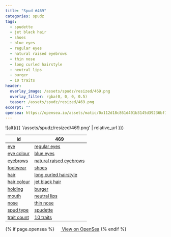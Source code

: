 ```yaml
---
title: "Spud #469"
categories: spudz
tags:
  - spudette
  - jet black hair
  - shoes
  - blue eyes
  - regular eyes
  - natural raised eyebrows
  - thin nose
  - long curled hairstyle
  - neutral lips
  - burger
  - 10 traits
header:
  overlay_image: /assets/spudz/resized/469.png
  overlay_filter: rgba(0, 0, 0, 0.5)
  teaser: /assets/spudz/resized/469.png
excerpt: ""
opensea: https://opensea.io/assets/matic/0x112d18c861d401b3145d39236bf149f01e18beed/469
---
```

![alt]({{ '/assets/spudz/resized/469.png' | relative_url }})

| id | 469 |
|-|-|
| <a href="/traits/eye/#trait-type">eye</a> | <a href="/traits/eye/regular-eyes/1/#trait">regular eyes</a> |
| <a href="/traits/eye-colour/#trait-type">eye colour</a> | <a href="/traits/eye-colour/blue-eyes/1/#trait">blue eyes</a> |
| <a href="/traits/eyebrows/#trait-type">eyebrows</a> | <a href="/traits/eyebrows/natural-raised-eyebrows/1/#trait">natural raised eyebrows</a> |
| <a href="/traits/footwear/#trait-type">footwear</a> | <a href="/traits/footwear/shoes/1/#trait">shoes</a> |
| <a href="/traits/hair/#trait-type">hair</a> | <a href="/traits/hair/long-curled-hairstyle/1/#trait">long curled hairstyle</a> |
| <a href="/traits/hair-colour/#trait-type">hair colour</a> | <a href="/traits/hair-colour/jet-black-hair/1/#trait">jet black hair</a> |
| <a href="/traits/holding/#trait-type">holding</a> | <a href="/traits/holding/burger/1/#trait">burger</a> |
| <a href="/traits/mouth/#trait-type">mouth</a> | <a href="/traits/mouth/neutral-lips/1/#trait">neutral lips</a> |
| <a href="/traits/nose/#trait-type">nose</a> | <a href="/traits/nose/thin-nose/1/#trait">thin nose</a> |
| <a href="/traits/spud-type/#trait-type">spud type</a> | <a href="/traits/spud-type/spudette/1/#trait">spudette</a> |
| <a href="/traits/trait-count/#trait-type">trait count</a> | <a href="/traits/trait-count/10-traits/1/#trait">10 traits</a> |

{% if page.opensea %}
<a href="{{page.opensea}}" class="btn btn--info" onclick="window.open(this.href, '_blank'); return false;"><img src="/assets/images/opensea.svg" width="16px"><span>  View on OpenSea</span></a>
{% endif %}
